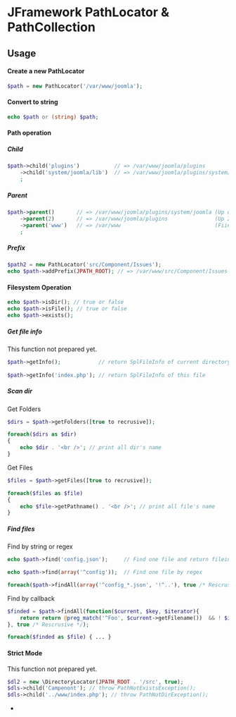 JFramework PathLocator & PathCollection
======================

## Usage

#### Create a new PathLocator

``` php
$path = new PathLocator('/var/www/joomla');
```

#### Convert to string

``` php
echo $path or (string) $path;
```

#### Path operation

##### Child

``` php
$path->child('plugins')           // => /var/www/joomla/plugins
    ->child('system/joomla/lib')  // => /var/www/joomla/plugins/system/joomla/lib
    ;

```

##### Parent

``` php
$path->parent()       // => /var/www/joomla/plugins/system/joomla (Up one level)
    ->parent(2)       // => /var/www/joomla/plugins               (Up 2 levels)
    ->parent('www')   // => /var/www                              (Fiind a parent and go this level)
    ;

```

##### Prefix

``` php
$path2 = new PathLocator('src/Component/Issues');
echo $path->addPrefix(JPATH_ROOT); // => /var/www/src/Component/Issues
```

#### Filesystem Operation

``` php
echo $path->isDir(); // true or false
echo $path->isFile(); // true or false
echo $path->exists();
```

##### Get file info

This function not prepared yet.

``` php
$path->getInfo();            // return SplFileInfo of current directory
 
$path->getInfo('index.php'); // return SplFileInfo of this file
```

##### Scan dir

Get Folders

``` php
$dirs = $path->getFolders([true to recrusive]);

foreach($dirs as $dir)
{
    echo $dir . '<br />'; // print all dir's name
}
```

Get Files

``` php
$files = $path->getFiles([true to recrusive]);

foreach($files as $file)
{
    echo $file->getPathname() . '<br />'; // print all file's name
}
```

##### Find files

Find by string or regex

``` php
echo $path->find('config.json');     // Find one file and return fileinfo object

echo $path->find(array('^config'));  // Find one file by regex

foreach($path->findAll(array('^config_*.json', '!^..'), true /* Rescrusive */) as $file) { ... } // Find all files as array, param 2 to rescrusive
```

Find by callback

``` php
$finded = $path->findAll(function($current, $key, $iterator){
    return return @preg_match('^Foo', $current->getFilename())  && ! $iterator->isDot();
}, true /* Rescrusive */);

foreach($finded as $file) { ... }
```


#### Strict Mode

This function not prepared yet.

``` php
$dl2 = new \DirectoryLocator(JPATH_ROOT . '/src', true);
$dls->child('Campenont'); // throw PathNotExistsException();
$dls->child('../www/index.php'); // throw PathNotDirException();
```

*






``` php

```